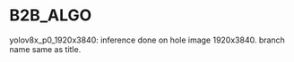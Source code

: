 # B2B_ALGO

yolov8x_p0_1920x3840: inference done on hole image 1920x3840. branch name same as title.
 
